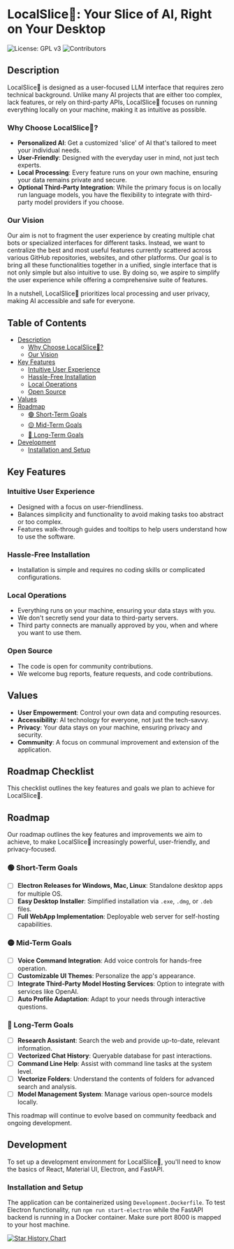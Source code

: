 # LocalSlice🍕: Your Slice of AI, Right on Your Desktop
![License: GPL v3](https://img.shields.io/badge/License-GPLv3-blue.svg) ![Contributors](https://img.shields.io/github/contributors/torrinworx/LocalSlice)



## Description

LocalSlice🍕 is designed as a user-focused LLM interface that requires zero technical background. Unlike many AI projects that are either too complex, lack features, or rely on third-party APIs, LocalSlice🍕 focuses on running everything locally on your machine, making it as intuitive as possible.

### Why Choose LocalSlice🍕?

- **Personalized AI**: Get a customized 'slice' of AI that's tailored to meet your individual needs.
- **User-Friendly**: Designed with the everyday user in mind, not just tech experts.
- **Local Processing**: Every feature runs on your own machine, ensuring your data remains private and secure.
- **Optional Third-Party Integration**: While the primary focus is on locally run language models, you have the flexibility to integrate with third-party model providers if you choose.

### Our Vision

Our aim is not to fragment the user experience by creating multiple chat bots or specialized interfaces for different tasks. Instead, we want to centralize the best and most useful features currently scattered across various GitHub repositories, websites, and other platforms. Our goal is to bring all these functionalities together in a unified, single interface that is not only simple but also intuitive to use. By doing so, we aspire to simplify the user experience while offering a comprehensive suite of features.

In a nutshell, LocalSlice🍕 prioritizes local processing and user privacy, making AI accessible and safe for everyone.


## Table of Contents

- [Description](#description)
  - [Why Choose LocalSlice🍕?](#why-choose-localslice)
  - [Our Vision](#our-vision)
- [Key Features](#key-features)
  - [Intuitive User Experience](#intuitive-user-experience)
  - [Hassle-Free Installation](#hassle-free-installation)
  - [Local Operations](#local-operations)
  - [Open Source](#open-source)
- [Values](#values)
- [Roadmap](#roadmap)
  - [🟢 Short-Term Goals](#-short-term-goals)
  - [🟡 Mid-Term Goals](#-mid-term-goals)
  - [🔵 Long-Term Goals](#-long-term-goals)
- [Development](#development)
  - [Installation and Setup](#installation-and-setup)

## Key Features

### Intuitive User Experience
- Designed with a focus on user-friendliness.
- Balances simplicity and functionality to avoid making tasks too abstract or too complex.
- Features walk-through guides and tooltips to help users understand how to use the software.

### Hassle-Free Installation
- Installation is simple and requires no coding skills or complicated configurations.
  
### Local Operations
- Everything runs on your machine, ensuring your data stays with you.
- We don't secretly send your data to third-party servers.
- Third party connects are manually approved by you, when and where you want to use them.

### Open Source
- The code is open for community contributions.
- We welcome bug reports, feature requests, and code contributions.

## Values

- **User Empowerment**: Control your own data and computing resources.
- **Accessibility**: AI technology for everyone, not just the tech-savvy.
- **Privacy**: Your data stays on your machine, ensuring privacy and security.
- **Community**: A focus on communal improvement and extension of the application.

## Roadmap Checklist

This checklist outlines the key features and goals we plan to achieve for LocalSlice🍕. 

## Roadmap

Our roadmap outlines the key features and improvements we aim to achieve, to make LocalSlice🍕 increasingly powerful, user-friendly, and privacy-focused.

### 🟢 Short-Term Goals
- [ ] **Electron Releases for Windows, Mac, Linux**: Standalone desktop apps for multiple OS.
- [ ] **Easy Desktop Installer**: Simplified installation via `.exe`, `.dmg`, or `.deb` files.
- [ ] **Full WebApp Implementation**: Deployable web server for self-hosting capabilities.

### 🟡 Mid-Term Goals
- [ ] **Voice Command Integration**: Add voice controls for hands-free operation.
- [ ] **Customizable UI Themes**: Personalize the app's appearance.
- [ ] **Integrate Third-Party Model Hosting Services**: Option to integrate with services like OpenAI.
- [ ] **Auto Profile Adaptation**: Adapt to your needs through interactive questions.

### 🔵 Long-Term Goals
- [ ] **Research Assistant**: Search the web and provide up-to-date, relevant information.
- [ ] **Vectorized Chat History**: Queryable database for past interactions.
- [ ] **Command Line Help**: Assist with command line tasks at the system level.
- [ ] **Vectorize Folders**: Understand the contents of folders for advanced search and analysis.
- [ ] **Model Management System**: Manage various open-source models locally.

This roadmap will continue to evolve based on community feedback and ongoing development.

## Development

To set up a development environment for LocalSlice🍕, you'll need to know the basics of React, Material UI, Electron, and FastAPI.

### Installation and Setup

The application can be containerized using `Development.Dockerfile`. To test Electron functionality, run `npm run start-electron` while the FastAPI backend is running in a Docker container. Make sure port 8000 is mapped to your host machine.


[![Star History Chart](https://api.star-history.com/svg?repos=torrinworx/LocalSlice&type=Date)](https://star-history.com/#torrinworx/LocalSlice&Date)
